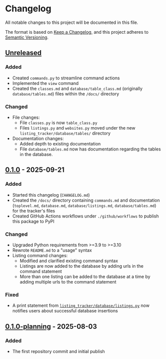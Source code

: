 # Changelog

All notable changes to this project will be documented in this file.

The format is based on [Keep a Changelog](https://keepachangelog.com/en/1.1.0/),
and this project adheres to [Semantic Versioning](https://semver.org/spec/v2.0.0.html).

## [Unreleased]

### Added
- Created `commands.py` to streamline command actions
- Implemented the `view` command
- Created the `classes.md` and `database/table_class.md` (originally `database/tables.md`) files within the `/docs/` directory

### Changed
- File changes:
  - File `classes.py` is now `table_class.py`
  - Files `listings.py` and `websites.py` moved under the new `listing_tracker/database/tables/` directory
- Documentation changes:
  - Added depth to existing documentation
  - File `database/tables.md` now has documentation regarding the tables in the database.

## [0.1.0] - 2025-09-21

### Added
- Started this changelog (`CHANGELOG.md`)
- Created the `/docs/` directory containing `commands.md` and documentation (`toplevel.md`, `database.md`, `database/listings.md`, `database/tables.md`) for the tracker's files
- Created GitHub Actions workflows under `./github/workflows` to publish this package to PyPI

### Changed
- Upgraded Python requirements from >=3.9 to >=3.10
- Rewrote `README.md` to a "usage" syntax
- Listing command changes:
  - Modified and clarified existing command syntax
  - Listings are now added to the database by adding urls in the command statement
  - More than one listing can be added to the database at a time by adding multiple urls to the command statement

### Fixed
- A print statement from [`listing_tracker/database/listings.py`](/listing_tracker/database/listings.py) now notifies users about successful database insertions

## [0.1.0-planning] - 2025-08-03

### Added
- The first repository commit and initial publish

[Unreleased]: https://github.com/MICHI64N/listing_tracker/compare/v0.1.0...HEAD
[0.1.0]: https://github.com/MICHI64N/listing_tracker/compare/v0.1.0-planning...v0.1.0
[0.1.0-planning]: https://github.com/MICHI64N/listing_tracker/releases/tag/v0.1.0-planning